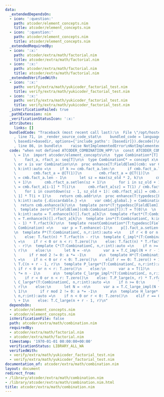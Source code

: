 ```yaml
---
data:
  _extendedDependsOn:
  - icon: ':question:'
    path: atcoder/element_concepts.nim
    title: atcoder/element_concepts.nim
  - icon: ':question:'
    path: atcoder/element_concepts.nim
    title: atcoder/element_concepts.nim
  _extendedRequiredBy:
  - icon: ':x:'
    path: atcoder/extra/math/factorial.nim
    title: atcoder/extra/math/factorial.nim
  - icon: ':x:'
    path: atcoder/extra/math/factorial.nim
    title: atcoder/extra/math/factorial.nim
  _extendedVerifiedWith:
  - icon: ':x:'
    path: verify/extra/math/yukicoder_factorial_test.nim
    title: verify/extra/math/yukicoder_factorial_test.nim
  - icon: ':x:'
    path: verify/extra/math/yukicoder_factorial_test.nim
    title: verify/extra/math/yukicoder_factorial_test.nim
  _isVerificationFailed: true
  _pathExtension: nim
  _verificationStatusIcon: ':x:'
  attributes:
    links: []
  bundledCode: "Traceback (most recent call last):\n  File \"/opt/hostedtoolcache/Python/3.9.6/x64/lib/python3.9/site-packages/onlinejudge_verify/documentation/build.py\"\
    , line 71, in _render_source_code_stat\n    bundled_code = language.bundle(stat.path,\
    \ basedir=basedir, options={'include_paths': [basedir]}).decode()\n  File \"/opt/hostedtoolcache/Python/3.9.6/x64/lib/python3.9/site-packages/onlinejudge_verify/languages/nim.py\"\
    , line 86, in bundle\n    raise NotImplementedError\nNotImplementedError\n"
  code: "when not defined ATCODER_COMBINATION_HPP:\n  const ATCODER_COMBINATION_HPP*\
    \ = 1\n  import atcoder/element_concepts\n\n  type Combination*[T] = object\n\
    \    fact_a, rfact_a: seq[T]\n\n  type CombinationC* = concept x\n    x is typedesc[FieldElem]\
    \ or x is var Combination\n\n  proc enhance[T:FieldElem](cmb: var Combination[T],\
    \ k:int):auto =\n    if k >= cmb.fact_a.len:\n      if cmb.fact_a.len == 0:\n\
    \        cmb.fact_a = @[T(1)]\n        cmb.rfact_a = @[T(1)]\n      let sz_old\
    \ = cmb.fact_a.len - 1\n      let sz = max(sz_old * 2, k)\n      cmb.fact_a.setlen(sz\
    \ + 1)\n      cmb.rfact_a.setlen(sz + 1)\n      for i in sz_old + 1..sz: cmb.fact_a[i]\
    \ = cmb.fact_a[i-1] * T(i)\n      cmb.rfact_a[sz] = T(1) / cmb.fact_a[sz]\n  \
    \    for i in countdown(sz - 1, sz_old + 1): cmb.rfact_a[i] = cmb.rfact_a[i +\
    \ 1] * T(i + 1)\n    return cmb.addr\n\n  proc enhance(T:typedesc[FieldElem],\
    \ k:int):auto {.discardable.} =\n    var cmb{.global.} = Combination[T]()\n  \
    \  return cmb.enhance(k)\n\n  template zero*(T:typedesc[FieldElem]):T = T(0)\n\
    \  template zero*[T:FieldElem](cmb:Combination[T]):T = T(0)\n  \n  template fact*(T:CombinationC,\
    \ k:int):auto = T.enhance(k)[].fact_a[k]\n  template rfact*(T:CombinationC, k:int):auto\
    \ = T.enhance(k)[].rfact_a[k]\n  template inv*(T:CombinationC, k:int):auto = T.fact(k\
    \ - 1) * T.rfact(k)\n\n  template resetCombination*(T:typedesc[FieldElem] or var\
    \ Combination) =\n    var p = T.enhance(-1)\n    p[].fact_a.setLen(0)\n    p[].rfact_a.setLen(0)\n\
    \n  template P*(T:CombinationC, n,r:int):auto =\n    if r < 0 or n < r: T.zero()\n\
    \    else: T.fact(n) * T.rfact(n - r)\n  template C_impl*(T:CombinationC, n, r:int):auto\
    \ =\n    if r < 0 or n < r: T.zero()\n    else: T.fact(n) * T.rfact(r) * T.rfact(n\
    \ - r)\n  template C*(T:CombinationC, n,r:int):auto =\n    if n >= 0:\n      T.C_impl(n,\
    \ r)\n    else:\n      let N = -n\n      var a = T.C_impl(N + r - 1, N - 1)\n\
    \      if r mod 2 != 0: a *= -1\n      a\n  template H*(T:CombinationC, n,r:int):auto\
    \ =\n    if n < 0 or r < 0: T.zero()\n    elif r == 0: T.zero() + 1\n    else:\
    \ T.C(n + r - 1, r)\n  template P_large*(T:CombinationC, n,r:int):auto =\n   \
    \ if r < 0 or n < r: T.zero()\n    else:\n      var a = T(1)\n      for i in 0..<r:a\
    \ *= n - i\n      a\n  template C_large_impl*(T:CombinationC, n,r:int):auto =\n\
    \    if r < 0 or n < r: T.zero()\n    else: T.P_large(n, r) * T.rfact(r)\n  template\
    \ C_large*(T:CombinationC, n,r:int):auto =\n    if n >= 0:\n      T.C_large_impl(n,\
    \ r)\n    else:\n      let N = -n\n      var a = T.C_large_impl(N + r - 1, N -\
    \ 1)\n      if r mod 2 != 0: a *= -1\n      a\n  template H_large*(T:CombinationC,\
    \ n,r:int):auto =\n    if n < 0 or r < 0: T.zero()\n    elif r == 0: T.zero()\
    \ + 1\n    else: T.C_large(n + r - 1, r)\n"
  dependsOn:
  - atcoder/element_concepts.nim
  - atcoder/element_concepts.nim
  isVerificationFile: false
  path: atcoder/extra/math/combination.nim
  requiredBy:
  - atcoder/extra/math/factorial.nim
  - atcoder/extra/math/factorial.nim
  timestamp: '1970-01-01 00:00:00+00:00'
  verificationStatus: LIBRARY_ALL_WA
  verifiedWith:
  - verify/extra/math/yukicoder_factorial_test.nim
  - verify/extra/math/yukicoder_factorial_test.nim
documentation_of: atcoder/extra/math/combination.nim
layout: document
redirect_from:
- /library/atcoder/extra/math/combination.nim
- /library/atcoder/extra/math/combination.nim.html
title: atcoder/extra/math/combination.nim
---
```


